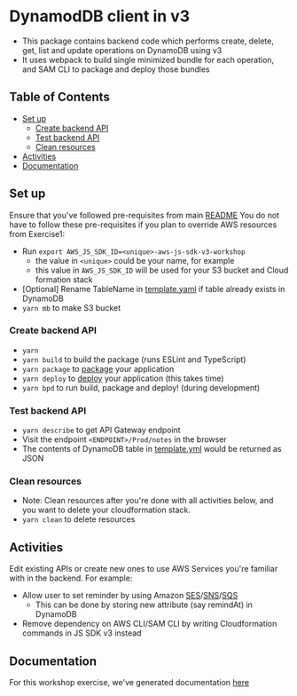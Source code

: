 # DynamodDB client in v3

- This package contains backend code which performs create, delete, get, list and update operations on DynamoDB using v3
- It uses webpack to build single minimized bundle for each operation, and SAM CLI to package and deploy those bundles

## Table of Contents

- [Set up](#set-up)
  - [Create backend API](#create-backend-api)
  - [Test backend API](#test-backend-api)
  - [Clean resources](#clean-resources)
- [Activities](#activities)
- [Documentation](#documentation)

## Set up

Ensure that you've followed pre-requisites from main [README](../../README.md)
You do not have to follow these pre-requisites if you plan to override AWS resources from Exercise1:

- Run `export AWS_JS_SDK_ID=<unique>-aws-js-sdk-v3-workshop`
  - the value in `<unique>` could be your name, for example
  - this value in `AWS_JS_SDK_ID` will be used for your S3 bucket and Cloud formation stack
- [Optional] Rename TableName in [template.yaml](./template.yaml#L22) if table already exists in DynamoDB
- `yarn mb` to make S3 bucket

### Create backend API

- `yarn`
- `yarn build` to build the package (runs ESLint and TypeScript)
- `yarn package` to [package](https://docs.aws.amazon.com/serverless-application-model/latest/developerguide/sam-cli-command-reference-sam-package.html) your application
- `yarn deploy` to [deploy](https://docs.aws.amazon.com/serverless-application-model/latest/developerguide/sam-cli-command-reference-sam-deploy.html) your application (this takes time)
- `yarn bpd` to run build, package and deploy! (during development)

### Test backend API

- `yarn describe` to get API Gateway endpoint
- Visit the endpoint `<ENDPOINT>/Prod/notes` in the browser
- The contents of DynamoDB table in [template.yml](./template.yaml#L22) would be returned as JSON

### Clean resources

- Note: Clean resources after you're done with all activities below, and you want to delete your cloudformation stack.
- `yarn clean` to delete resources

## Activities

Edit existing APIs or create new ones to use AWS Services you're familiar with in the backend. For example:

- Allow user to set reminder by using Amazon [SES](https://aws.amazon.com/ses/)/[SNS](https://aws.amazon.com/sns/)/[SQS](https://aws.amazon.com/sqs/)
  - This can be done by storing new attribute (say remindAt) in DynamoDB
- Remove dependency on AWS CLI/SAM CLI by writing Cloudformation commands in JS SDK v3 instead

## Documentation

For this workshop exercise, we've generated documentation [here](https://trivikr.github.io/aws-sdk-js-v3/)
